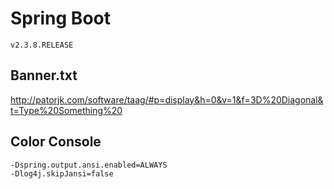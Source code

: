 # Spring Boot

`v2.3.8.RELEASE`

## Banner.txt

<http://patorjk.com/software/taag/#p=display&h=0&v=1&f=3D%20Diagonal&t=Type%20Something%20>

## Color Console

```bash
-Dspring.output.ansi.enabled=ALWAYS
-Dlog4j.skipJansi=false
```
